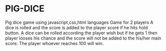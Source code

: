 # PIG-DICE
Pig dice game using javascript,css,html languages
Game for 2 players
A dice is rolled and the score is added to the player score if he hits hold button.
A dice can be rolled according the player wish but if he gets 1 then player looses his chance and the score will not be added to the his/her main score.
The player whoever reaches 100 will win.

